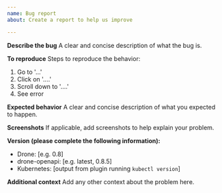 ```yaml
---
name: Bug report
about: Create a report to help us improve

---
```


**Describe the bug**
A clear and concise description of what the bug is.

**To reproduce**
Steps to reproduce the behavior:
1. Go to '...'
2. Click on '....'
3. Scroll down to '....'
4. See error

**Expected behavior**
A clear and concise description of what you expected to happen.

**Screenshots**
If applicable, add screenshots to help explain your problem.

**Version (please complete the following information):**
 - Drone: [e.g. 0.8]
 - drone-openapi: [e.g. latest, 0.8.5]
 - Kubernetes: [output from plugin running `kubectl version`]

**Additional context**
Add any other context about the problem here.
